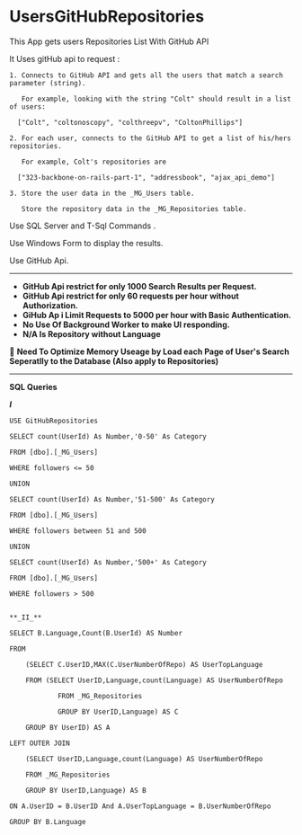 # UsersGitHubRepositories

This App gets users Repositories List With GitHub API 

It Uses gitHub api to request :

	1. Connects to GitHub API and gets all the users that match a search parameter (string). 

	   For example, looking with the string "Colt" should result in a list of users: 
		
	  ["Colt", "coltonoscopy", "colthreepv", "ColtonPhillips"]
		
	2. For each user, connects to the GitHub API to get a list of his/hers repositories. 
		
	   For example, Colt's repositories are 

	  ["323-backbone-on-rails-part-1", "addressbook", "ajax_api_demo"]
	 
	3. Store the user data in the _MG_Users table. 
		
	   Store the repository data in the _MG_Repositories table.
    
 Use SQL Server and T-Sql Commands .
 
 Use Windows Form to display the results.
 
 Use GitHub Api.
 
__________________________________________________________________________________________________________________ 
 * **GitHub Api restrict for only 1000 Search Results per Request.**
 * **GitHub Api restrict for only 60 requests per hour without Authorization.** 
 * **GiHub Ap i Limit Requests to 5000 per hour with Basic Authentication.**
 * **No Use Of Background Worker to make UI responding.**
 * **N/A Is Repository without Language**
 
 :bell: **Need To Optimize Memory Useage by Load each Page of User's Search 
 		Seperatlly to the Database (Also apply to Repositories)**
___________________________________________________________________________________________________________________ 

 **SQL Queries**

 **_I_** 

	USE GitHubRepositories

	SELECT count(UserId) As Number,'0-50' As Category

	FROM [dbo].[_MG_Users]

	WHERE followers <= 50 

	UNION

	SELECT count(UserId) As Number,'51-500' As Category

	FROM [dbo].[_MG_Users]

	WHERE followers between 51 and 500

	UNION

	SELECT count(UserId) As Number,'500+' As Category

	FROM [dbo].[_MG_Users]

	WHERE followers > 500 


	**_II_**

	SELECT B.Language,Count(B.UserId) AS Number

	FROM 

		(SELECT C.UserID,MAX(C.UserNumberOfRepo) AS UserTopLanguage
		
		FROM (SELECT UserID,Language,count(Language) AS UserNumberOfRepo
		
				FROM _MG_Repositories
				
				GROUP BY UserID,Language) AS C
				
		GROUP BY UserID) AS A
		
	LEFT OUTER JOIN 

		(SELECT UserID,Language,count(Language) AS UserNumberOfRepo
		
		FROM _MG_Repositories
		
		GROUP BY UserID,Language) AS B
		
	ON A.UserID = B.UserID And A.UserTopLanguage = B.UserNumberOfRepo

	GROUP BY B.Language
